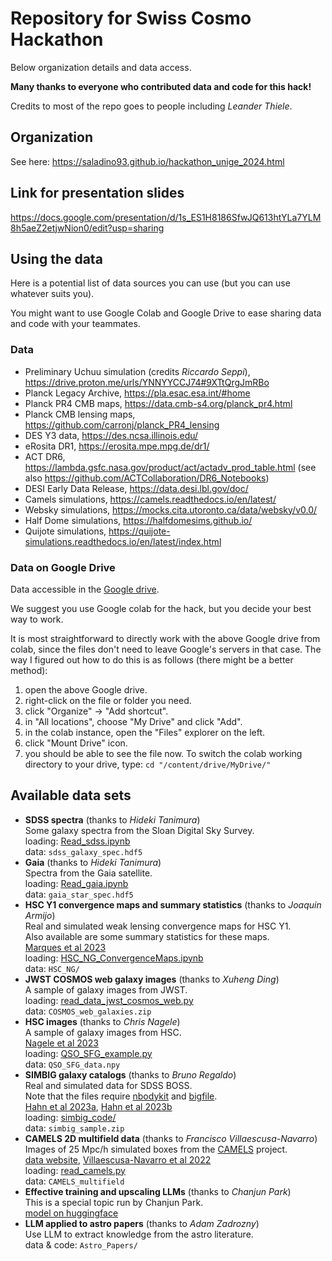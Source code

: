# Repository for Swiss Cosmo Hackathon

Below organization details and data access.

**Many thanks to everyone who contributed data and code for this hack!**

Credits to most of the repo goes to people including *Leander Thiele*.

## Organization

See here: https://saladino93.github.io/hackathon_unige_2024.html

## Link for presentation slides

https://docs.google.com/presentation/d/1s_ES1H8186SfwJQ613htYLa7YLM8h5aeZ2etjwNion0/edit?usp=sharing


## Using the data

Here is a potential list of data sources you can use (but you can use whatever suits you).

You might want to use Google Colab and Google Drive to ease sharing data and code with your teammates.

### Data 

* Preliminary Uchuu simulation (credits *Riccardo Seppi*), https://drive.proton.me/urls/YNNYYCCJ74#9XTtQrgJmRBo
* Planck Legacy Archive, https://pla.esac.esa.int/#home
* Planck PR4 CMB maps, https://data.cmb-s4.org/planck_pr4.html
* Planck CMB lensing maps, https://github.com/carronj/planck_PR4_lensing
* DES Y3 data, https://des.ncsa.illinois.edu/
* eRosita DR1, https://erosita.mpe.mpg.de/dr1/
* ACT DR6, https://lambda.gsfc.nasa.gov/product/act/actadv_prod_table.html (see also https://github.com/ACTCollaboration/DR6_Notebooks)
* DESI Early Data Release, https://data.desi.lbl.gov/doc/
* Camels simulations, https://camels.readthedocs.io/en/latest/ 
* Websky simulations, https://mocks.cita.utoronto.ca/data/websky/v0.0/
* Half Dome simulations, https://halfdomesims.github.io/
* Quijote simulations, https://quijote-simulations.readthedocs.io/en/latest/index.html


### Data on Google Drive

Data accessible in the [Google drive](https://drive.google.com/drive/u/1/folders/13ySEme-B8XDMYgTZ8_rVpMarRUUGYbTw).

We suggest you use Google colab for the hack, but you decide your best way to work.

It is most straightforward to directly work with the above Google drive from colab,
since the files don't need to leave Google's servers in that case.
The way I figured out how to do this is as follows (there might be a better method):
1. open the above Google drive.
2. right-click on the file or folder you need.
3. click "Organize" -> "Add shortcut".
4. in "All locations", choose "My Drive" and click "Add".
5. in the colab instance, open the "Files" explorer on the left.
6. click "Mount Drive" icon.
7. you should be able to see the file now.
   To switch the colab working directory to your drive, type:
   ``cd "/content/drive/MyDrive/"``


## Available data sets

* **SDSS spectra** (thanks to *Hideki Tanimura*)  
   Some galaxy spectra from the Sloan Digital Sky Survey.  
   loading: [Read\_sdss.ipynb](Read_sdss.ipynb)  
   data: ``sdss_galaxy_spec.hdf5``
* **Gaia** (thanks to *Hideki Tanimura*)  
   Spectra from the Gaia satellite.  
   loading: [Read\_gaia.ipynb](Read_gaia.ipynb)  
   data: ``gaia_star_spec.hdf5``
* **HSC Y1 convergence maps and summary statistics** (thanks to *Joaquin Armijo*)  
   Real and simulated weak lensing convergence maps for HSC Y1.  
   Also available are some summary statistics for these maps.  
   [Marques et al 2023](https://ui.adsabs.harvard.edu/abs/2024MNRAS.tmp...91M/abstract)  
   loading: [HSC\_NG\_ConvergenceMaps.ipynb](HSC_NG_ConvergenceMaps.ipynb)  
   data: ``HSC_NG/``
* **JWST COSMOS web galaxy images** (thanks to *Xuheng Ding*)  
   A sample of galaxy images from JWST.  
   loading: [read\_data\_jwst\_cosmos\_web.py](read_data_jwst_cosmos_web.py)  
   data: ``COSMOS_web_galaxies.zip``
* **HSC images** (thanks to *Chris Nagele*)  
   A sample of galaxy images from HSC.  
   [Nagele et al 2023](https://ui.adsabs.harvard.edu/abs/2023ApJ...947...30N/abstract)  
   loading: [QSO\_SFG\_example.py](QSO_SFG_example.py)  
   data: ``QSO_SFG_data.npy``
* **SIMBIG galaxy catalogs** (thanks to *Bruno Regaldo*)  
   Real and simulated data for SDSS BOSS.  
   Note that the files require [nbodykit](https://nbodykit.readthedocs.io) and [bigfile](https://github.com/rainwoodman/bigfile).  
   [Hahn et al 2023a](https://ui.adsabs.harvard.edu/abs/2023PNAS..12018810H/abstract),
   [Hahn et al 2023b](https://ui.adsabs.harvard.edu/abs/2023JCAP...04..010H/abstract)  
   loading: [simbig\_code/](simbig_code)  
   data: ``simbig_sample.zip``
* **CAMELS 2D multifield data** (thanks to *Francisco Villaescusa-Navarro*)  
   Images of 25 Mpc/h simulated boxes from the [CAMELS](https://camels.readthedocs.io) project.  
   [data website](https://camels-multifield-dataset.readthedocs.io),
   [Villaescusa-Navarro et al 2022](https://ui.adsabs.harvard.edu/abs/2022ApJS..259...61V/abstract)  
   loading: [read\_camels.py](read_camels.py)  
   data: ``CAMELS_multifield``
* **Effective training and upscaling LLMs** (thanks to *Chanjun Park*)  
   This is a special topic run by Chanjun Park.  
   [model on huggingface](https://huggingface.co/upstage/SOLAR-10.7B-v1.0)
* **LLM applied to astro papers** (thanks to *Adam Zadrozny*)  
   Use LLM to extract knowledge from the astro literature.  
   data & code: ``Astro_Papers/``